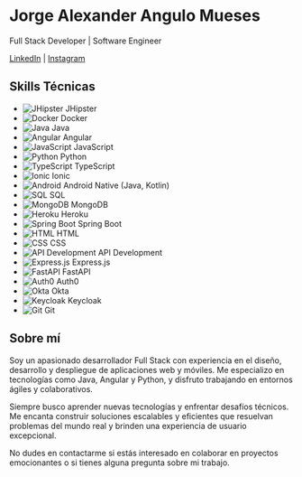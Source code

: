 # Jorge Alexander Angulo Mueses

Full Stack Developer | Software Engineer

[LinkedIn](https://www.linkedin.com/in/jorge-alexander-angulo-mueses-b26951175) | [Instagram](https://www.instagram.com/alexander_angulo09)

## Skills Técnicas

- ![JHipster](https://img.icons8.com/color/48/000000/jhipster.png) JHipster
- ![Docker](https://img.icons8.com/color/48/000000/docker.png) Docker
- ![Java](https://img.icons8.com/color/48/000000/java-coffee-cup-logo.png) Java
- ![Angular](https://img.icons8.com/color/48/000000/angularjs.png) Angular
- ![JavaScript](https://img.icons8.com/color/48/000000/javascript.png) JavaScript
- ![Python](https://img.icons8.com/color/48/000000/python.png) Python
- ![TypeScript](https://img.icons8.com/color/48/000000/typescript.png) TypeScript
- ![Ionic](https://img.icons8.com/color/48/000000/ionic.png) Ionic
- ![Android](https://img.icons8.com/color/48/000000/android.png) Android Native (Java, Kotlin)
- ![SQL](https://img.icons8.com/color/48/000000/sql.png) SQL
- ![MongoDB](https://img.icons8.com/color/48/000000/mongodb.png) MongoDB
- ![Heroku](https://img.icons8.com/color/48/000000/heroku.png) Heroku
- ![Spring Boot](https://img.icons8.com/color/48/000000/spring-logo.png) Spring Boot
- ![HTML](https://img.icons8.com/color/48/000000/html-5.png) HTML
- ![CSS](https://img.icons8.com/color/48/000000/css3.png) CSS
- ![API Development](https://img.icons8.com/color/48/000000/api-settings.png) API Development
- ![Express.js](https://img.icons8.com/color/48/000000/express.png) Express.js
- ![FastAPI](https://img.icons8.com/color/48/000000/api.png) FastAPI
- ![Auth0](https://img.icons8.com/color/48/000000/auth0.png) Auth0
- ![Okta](https://img.icons8.com/color/48/000000/okta.png) Okta
- ![Keycloak](https://img.icons8.com/color/48/000000/keycloak.png) Keycloak
- ![Git](https://img.icons8.com/color/48/000000/git.png) Git

## Sobre mí

Soy un apasionado desarrollador Full Stack con experiencia en el diseño, desarrollo y despliegue de aplicaciones web y móviles. Me especializo en tecnologías como Java, Angular y Python, y disfruto trabajando en entornos ágiles y colaborativos.

Siempre busco aprender nuevas tecnologías y enfrentar desafíos técnicos. Me encanta construir soluciones escalables y eficientes que resuelvan problemas del mundo real y brinden una experiencia de usuario excepcional.

No dudes en contactarme si estás interesado en colaborar en proyectos emocionantes o si tienes alguna pregunta sobre mi trabajo.
